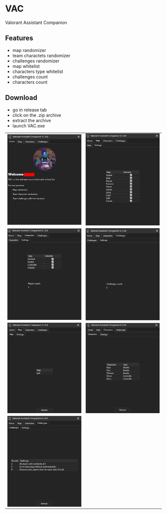 # VAC
Valorant Assistant Companion

## Features
- map randomizer
- team charactets randomizer
- challenges randomizer
- map whitelist
- characters type whitelist
- challenges count
- characters count

## Download
- go in release tab
- click on the .zip archive
- extract the archive
- launch VAC.exe

|                           |                           |
|:-------------------------:|:-------------------------:|
|<img src="Images/1.jpg"/>  |<img src="Images/2.jpg"/>  |
|<img src="Images/3.jpg"/>  |<img src="Images/4.jpg"/>  |
|<img src="Images/5.jpg"/>  |<img src="Images/6.jpg"/>  |
|<img src="Images/7.jpg"/>  ||
